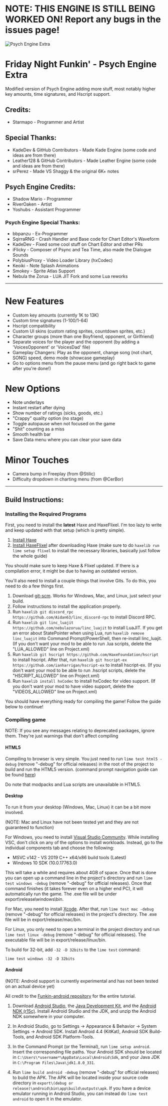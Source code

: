 # NOTE: THIS ENGINE IS STILL BEING WORKED ON! Report any bugs in the issues page!

![Psych Engine Extra](https://user-images.githubusercontent.com/85134252/153526241-9f265b56-ffd1-4452-bb61-c7500471a910.png)

# Friday Night Funkin' - Psych Engine Extra
Modified version of Psych Engine adding more stuff, most notably higher key amounts, time signatures, and Hscript support.

## Credits:
* Starmapo - Programmer and Artist

## Special Thanks:
* KadeDev & GitHub Contributors - Made Kade Engine (some code and ideas are from there)
* Leather128 & GitHub Contributors - Made Leather Engine (some code and ideas are from there)
* srPerez - Made VS Shaggy & the original 6K+ notes

## Psych Engine Credits:
* Shadow Mario - Programmer
* RiverOaken - Artist
* Yoshubs - Assistant Programmer

### Psych Engine Special Thanks:
* bbpanzu - Ex-Programmer
* SqirraRNG - Crash Handler and Base code for Chart Editor's Waveform
* KadeDev - Fixed some cool stuff on Chart Editor and other PRs
* iFlicky - Composer of Psync and Tea Time, also made the Dialogue Sounds
* PolybiusProxy - Video Loader Library (hxCodec)
* Keoiki - Note Splash Animations
* Smokey - Sprite Atlas Support
* Nebula the Zorua - LUA JIT Fork and some Lua reworks
_____________________________________

# New Features
* Custom key amounts (currently 1K to 13K)
* Custom time signatures (1-100/1-64)
* Hscript compatibility
* Custom UI skins (custom rating sprites, countdown sprites, etc.)
* Character groups (more than one Boyfriend, opponent, or Girlfriend)
* Separate voices for the player and the opponent (by adding a 'VoicesOpponent' or 'VoicesDad' file)
* Gameplay Changers: Play as the opponent, change song (not chart, SONG) speed, demo mode (showcase gameplay)
* Go to options menu from the pause menu (and go right back to game after you're done!)

# New Options
* Note underlays
* Instant restart after dying
* Show number of ratings (sicks, goods, etc.)
* "Crappy" quality option (no stage)
* Toggle autopause when not focused on the game
* "Shit" counting as a miss
* Smooth health bar
* Save Data menu where you can clear your save data

# Minor Touches
* Camera bump in Freeplay (from @Stilic)
* Difficulty dropdown in charting menu (from @CerBor)
_____________________________________

## Build Instructions:
### Installing the Required Programs
First, you need to install the **latest** Haxe and HaxeFlixel. I'm too lazy to write and keep updated with that setup (which is pretty simple). 
1. [Install Haxe](https://haxe.org/download/)
2. [Install HaxeFlixel](https://haxeflixel.com/documentation/install-haxeflixel/) after downloading Haxe (make sure to do `haxelib run lime setup flixel` to install the necessary libraries, basically just follow the whole guide)

You should make sure to keep Haxe & Flixel updated. If there is a compilation error, it might be due to having an outdated version.

You'll also need to install a couple things that involve Gits. To do this, you need to do a few things first.
1. Download [git-scm](https://git-scm.com/downloads). Works for Windows, Mac, and Linux, just select your build.
2. Follow instructions to install the application properly.
3. Run `haxelib git discord_rpc https://github.com/Aidan63/linc_discord-rpc` to install Discord RPC.
4. Run `haxelib git linc_luajit https://github.com/nebulazorua/linc_luajit` to install LuaJIT. If you get an error about StatePointer when using Lua, run `haxelib remove linc_luajit` into Command Prompt/PowerShell, then re-install linc_luajit. (If you don't want your mod to be able to run .lua scripts, delete the "LUA_ALLOWED" line on Project.xml)
5. Run `haxelib git hscript https://github.com/HaxeFoundation/hscript` to install hscript. After that, run `haxelib git hscript-ex https://github.com/ianharrigan/hscript-ex` to install hscript-ex. (If you don't want your mod to be able to run .hscript scripts, delete the "HSCRIPT_ALLOWED" line on Project.xml)
6. Run `haxelib install hxCodec` to install hxCodec for video support. (If you don't want your mod to have video support, delete the "VIDEOS_ALLOWED" line on Project.xml)

You should have everything ready for compiling the game! Follow the guide below to continue!

### Compiling game
NOTE: If you see any messages relating to deprecated packages, ignore them. They're just warnings that don't affect compiling

#### HTML5
Compiling to browser is very simple. You just need to run `lime test html5 -debug` (remove "-debug" for official releases) in the root of the project to build and run the HTML5 version. (command prompt navigation guide can be found [here](https://ninjamuffin99.newgrounds.com/news/post/1090480))

Do note that modpacks and Lua scripts are unavailable in HTML5.

#### Desktop
To run it from your desktop (Windows, Mac, Linux) it can be a bit more involved.

(NOTE: Mac and Linux have not been tested yet and they are not guaranteed to function)

For Windows, you need to install [Visual Studio Community](https://visualstudio.microsoft.com/downloads/). While installing VSC, don't click on any of the options to install workloads. Instead, go to the individual components tab and choose the following:
* MSVC v142 - VS 2019 C++ x64/x86 build tools (Latest)
* Windows 10 SDK (10.0.17763.0)

This will take a while and requires about 4GB of space. Once that is done you can open up a command line in the project's directory and run `lime test windows -debug` (remove "-debug" for official releases). Once that command finishes (it takes forever even on a higher end PC), it will automatically run the game. The .exe file will be under export\release\windows\bin.

For Mac, you need to install [Xcode](https://apps.apple.com/us/app/xcode/id497799835). After that, run `lime test mac -debug` (remove "-debug" for official releases) in the project's directory. The .exe file will be in export/release/mac/bin.

For Linux, you only need to open a terminal in the project directory and run `lime test linux -debug` (remove "-debug" for official releases). The executable file will be in export/release/linux/bin.

To build for 32-bit, add `-32 -D 32bits` to the `lime test` command:

`lime test windows -32 -D 32bits`

#### Android
(NOTE: Android support is currently experimental and has not been tested on an actual device yet)

All credit to the [Funkin-android repository](https://github.com/luckydog7/Funkin-android) for the entire tutorial.

1. Download [Android Studio](https://developer.android.com/studio), the [Java Development Kit](https://www.oracle.com/java/technologies/javase/javase-jdk8-downloads.html), and the [Android NDK (r15c)](https://github.com/android/ndk/wiki/Unsupported-Downloads#r15c). Install Android Studio and the JDK, and unzip the Android NDK somewhere in your computer.

2. In Android Studio, go to Settings -> Appearance & Behavior -> System Settings -> Android SDK. Install Android 4.4 (KitKat), Android SDK Build-Tools, and Android SDK Platform-Tools.

3. In the Command Prompt (or the Terminal), run `lime setup android`. Insert the corresponding file paths. Your Android SDK should be located in `C:\Users\*username*\AppData\Local\Android\Sdk`, and your Java JDK in `C:\Program Files\Java\jdk1.8.0_331`.

4. Run `lime build android -debug` (remove "-debug" for official releases) to build the APK. The APK will be located inside your source code directory in `export\(debug or release)\android\bin\app\build\outputs\apk`. If you have a device emulator running in Android Studio, you can instead do `lime test android` to open it in the emulator.